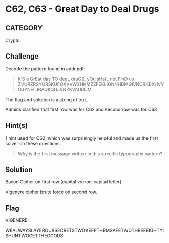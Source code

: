 # C62, C63 - Great Day to Deal Drugs

## CATEGORY

Crypto

## Challenge

Decode the pattern found in addr.pdf:

>It’S a GrEat day TO deaL druGS. yOu sHalL not FinD us
>ZVURZRSYORSKUFOXVVWXHKMZZFEKHGNNHDMGIVNCRKBXHVYOJYNELJBAQKQUJVNZKVAURUM

The flag and solution is a string of text.

Admins clarified that first row was for C62 and second row was for C63

## Hint(s)

1 hint used for C62, which was surprisingly helpful and made us the first solver on these questions.

> Why is the first message written in this specific typography pattern?

## Solution

Bacon Cipher on first row (capital vs non-capital letter).

Vigenere cipher brute force on second row. 

## Flag

VIGENERE

WEALWAYSLAYEROURSECRETSTWOKEEPTHEMSAFETWOTHREEEIGHTYISHUNTWOGETTHEGOODS
